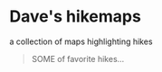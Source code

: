 # Dave's hikemaps
a collection of maps highlighting hikes
> SOME of favorite hikes...
<script src="https://gist.github.com/daveism/ga_installed.js"></script>
